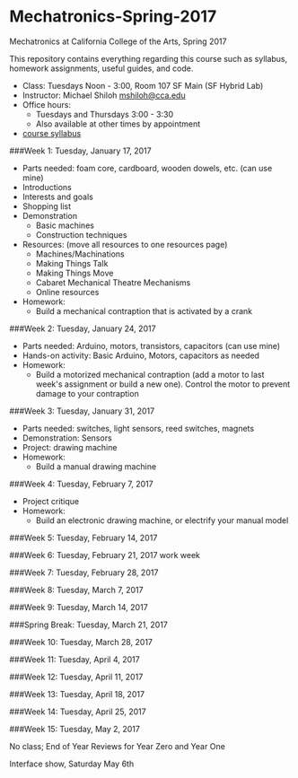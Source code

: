 # Mechatronics-Spring-2017
Mechatronics at California College of the Arts, Spring 2017 

This repository contains everything regarding this course such as syllabus, homework assignments, useful guides, and code.

* Class: Tuesdays Noon - 3:00, Room 107 SF Main (SF Hybrid Lab)
* Instructor: Michael Shiloh mshiloh@cca.edu
* Office hours: 
	* Tuesdays and Thursdays 3:00 - 3:30
	* Also available at other times by appointment
* [course syllabus](syllabus.pdf)

###Week 1: Tuesday, January 17, 2017
- Parts needed: foam core, cardboard, wooden dowels, etc. (can use mine)
- Introductions
- Interests and goals
- Shopping list
- Demonstration
	- Basic machines
	- Construction techniques
- Resources:  (move all resources to one resources page)
	- Machines/Machinations
	- Making Things Talk
	- Making Things Move
	- Cabaret Mechanical Theatre Mechanisms
	- Online resources
- Homework:
	- Build a mechanical contraption that is activated by a crank

###Week 2: Tuesday, January 24, 2017
- Parts needed: Arduino, motors, transistors, capacitors (can use mine)
- Hands-on activity: Basic Arduino, Motors, capacitors as needed
- Homework:
	- Build a motorized mechanical contraption (add a motor to last week's
		assignment or build a new one). Control the motor to prevent damage to
		your contraption

###Week 3: Tuesday, January 31, 2017
- Parts needed: switches, light sensors, reed switches, magnets
- Demonstration: Sensors
- Project: drawing machine
- Homework:
	- Build a manual drawing machine

###Week 4: Tuesday, February 7, 2017
- Project critique
- Homework: 
	- Build an electronic drawing machine, or electrify your manual model

###Week 5: Tuesday, February 14, 2017

###Week 6: Tuesday, February 21, 2017
	work week

###Week 7: Tuesday, February 28, 2017

###Week 8: Tuesday, March 7, 2017

###Week 9: Tuesday, March 14, 2017

###Spring Break: Tuesday, March 21, 2017

###Week 10: Tuesday, March 28, 2017

###Week 11: Tuesday, April 4, 2017

###Week 12: Tuesday, April 11, 2017

###Week 13: Tuesday, April 18, 2017

###Week 14: Tuesday, April 25, 2017

###Week 15: Tuesday, May 2, 2017

No class;  End of Year Reviews for Year Zero and Year One

Interface show, Saturday May 6th
